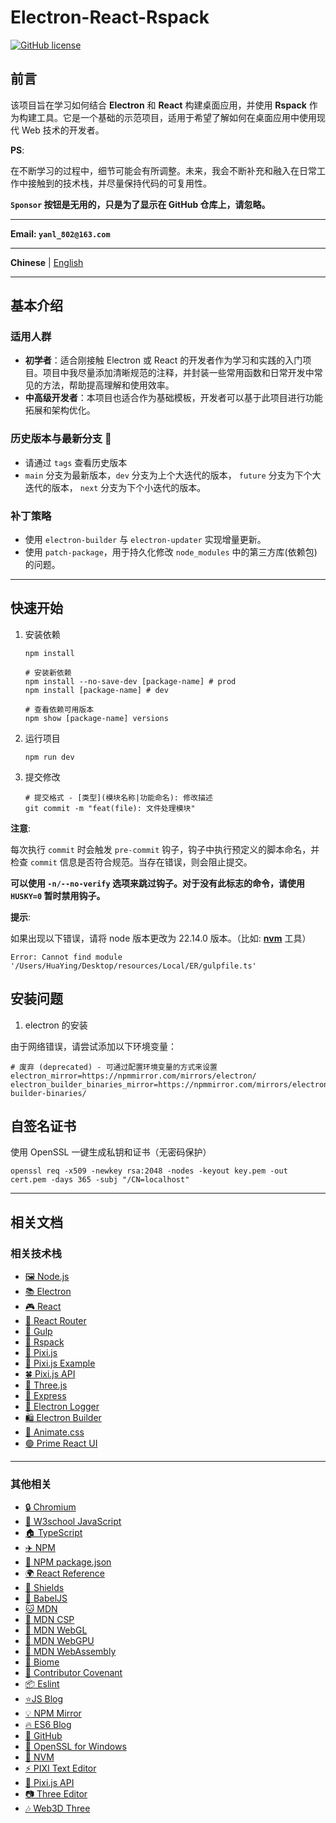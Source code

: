 # Electron-React-Rspack

[![GitHub license](https://img.shields.io/github/license/Aurora-flower/Electron-React-Rspack?style=for-the-badge)](https://github.com/Aurora-flower/Electron-React-Rspack/blob/main/LICENSE)

## 前言

该项目旨在学习如何结合 **Electron** 和 **React** 构建桌面应用，并使用 **Rspack** 作为构建工具。它是一个基础的示范项目，适用于希望了解如何在桌面应用中使用现代 Web 技术的开发者。

**PS**:

在不断学习的过程中，细节可能会有所调整。未来，我会不断补充和融入在日常工作中接触到的技术栈，并尽量保持代码的可复用性。

**`Sponsor` 按钮是无用的，只是为了显示在 GitHub 仓库上，请忽略。**

---

**Email: `yanl_802@163.com`**

---

**Chinese** | [English](./README.EN.md)

---

## 基本介绍

### 适用人群

- **初学者**：适合刚接触 Electron 或 React 的开发者作为学习和实践的入门项目。项目中我尽量添加清晰规范的注释，并封装一些常用函数和日常开发中常见的方法，帮助提高理解和使用效率。
- **中高级开发者**：本项目也适合作为基础模板，开发者可以基于此项目进行功能拓展和架构优化。

### 历史版本与最新分支 📌

- 请通过 `tags` 查看历史版本
- `main` 分支为最新版本，`dev` 分支为上个大迭代的版本， `future` 分支为下个大迭代的版本， `next` 分支为下个小迭代的版本。

### 补丁策略

- 使用 `electron-builder` 与 `electron-updater` 实现增量更新。
- 使用 `patch-package`，用于持久化修改 `node_modules` 中的第三方库(依赖包)的问题。

---

## 快速开始

1. 安装依赖

    ```shell
    npm install

    # 安装新依赖
    npm install --no-save-dev [package-name] # prod
    npm install [package-name] # dev

    # 查看依赖可用版本
    npm show [package-name] versions
    ```

2. 运行项目

    ```shell
    npm run dev
    ```

3. 提交修改

    ```shell
    # 提交格式 - [类型](模块名称|功能命名): 修改描述
    git commit -m "feat(file): 文件处理模块"
    ```

**注意**:

每次执行 `commit` 时会触发 `pre-commit` 钩子，钩子中执行预定义的脚本命名，并检查 `commit` 信息是否符合规范。当存在错误，则会阻止提交。

**可以使用 `-n/--no-verify` 选项来跳过钩子。对于没有此标志的命令，请使用 `HUSKY=0` 暂时禁用钩子。**

**提示**:

如果出现以下错误，请将 node 版本更改为 22.14.0 版本。（比如: **[nvm](https://nvm.p6p.net/)** 工具）

```text
Error: Cannot find module '/Users/HuaYing/Desktop/resources/Local/ER/gulpfile.ts'
```

## 安装问题

1. electron 的安装

由于网络错误，请尝试添加以下环境变量：

```text
# 废弃 (deprecated) - 可通过配置环境变量的方式来设置
electron_mirror=https://npmmirror.com/mirrors/electron/
electron_builder_binaries_mirror=https://npmmirror.com/mirrors/electron-builder-binaries/
```

## 自签名证书

使用 OpenSSL 一键生成私钥和证书（无密码保护）

```shell
openssl req -x509 -newkey rsa:2048 -nodes -keyout key.pem -out cert.pem -days 365 -subj "/CN=localhost"
```

---

## 相关文档

### 相关技术栈

- [🖼️ Node.js](https://nodejs.cn/api/)
- [📚 Electron](https://www.electronjs.org/zh/docs/latest/)
- [🎮 React](https://zh-hans.react.dev/learn)
- [🍓 React Router](https://reactrouter.remix.org.cn/start/data/routing)
- [🌱 Gulp](https://gulp.nodejs.cn/)
- [🧪 Rspack](https://rspack.dev/zh/)
- [🧊 Pixi.js](https://pixi.nodejs.cn/8.x/guides/basics/getting-started)
- [🎯 Pixi.js Example](https://pixi.nodejs.cn/examples)
- [🍀 Pixi.js API](https://pixijs.download/release/docs/scene.Graphics.html)
- [🍉 Three.js](https://threejs.org/manual/#zh/fundamentals)
- [🌴 Express](https://www.expressjs.com.cn/)
- [🧸 Electron Logger](https://github.com/megahertz/electron-log)
- [🛍️ Electron Builder](https://www.electron.build/)
- [🎉 Animate.css](https://animate.style/)
- [🟢 Prime React UI](https://primereact.cn/installation/)

<!-- [🎁 Log4](https://github.com/log4js-node/log4js-node) -->
<!-- [🏁 Electron-Store](https://github.com/sindresorhus/electron-store) -->

---

### 其他相关

- [🔒 Chromium](https://www.chromium.org/chromium-projects/)
- [🌙 W3school JavaScript](https://www.w3ccoo.com/js/js_intro.html)
- [🏠 TypeScript](https://www.typescriptlang.org/docs/)
- [✈️ NPM](https://npm.nodejs.cn/)
- [🚗 NPM package.json](https://docs.npmjs.com/cli/v7/configuring-npm/package-json)
- [🌍 React Reference](https://react.dev/reference/react)
- [🌻 Shields](https://shields.io/)
- [🦋 BabelJS](https://www.babeljs.cn/docs/)
- [🐱 MDN](https://developer.mozilla.org/zh-CN/)
- [🐶 MDN CSP](https://developer.mozilla.org/en-US/docs/Web/HTTP/CSP)
- [🍎 MDN WebGL](https://developer.mozilla.org/zh-CN/docs/Web/API/WebGL_API)
- [🍕 MDN WebGPU](https://developer.mozilla.org/zh-CN/docs/Web/API/WebGPU_API)
- [🛶 MDN WebAssembly](https://developer.mozilla.org/zh-CN/docs/WebAssembly)
- [🧳 Biome](https://biomejs.dev/zh-cn/)
- [🌈 Contributor Covenant](https://www.contributor-covenant.org/)
- [📦 Eslint](https://eslint.org/)
- [⭐JS Blog](https://davidwalsh.name)
- [💡 NPM Mirror](https://npmmirror.com/)
- [🔥 ES6 Blog](https://es6.ruanyifeng.com/)
- [💬 GitHub](https://docs.github.com/zh/get-started)
- [🌟 OpenSSL for Windows](https://slproweb.com/products/Win32OpenSSL.html)
- [💎 NVM](https://nvm.p6p.net/)
- [⚡ PIXI Text Editor](https://text-style.pixijs.io)
- [🧠 Pixi.js API](https://api.pixijs.io/index.html)
- [📷 Three Editor](https://threehub.cn/editor/)
- [🎶 Web3D Three](http://www.webgl3d.cn/)
